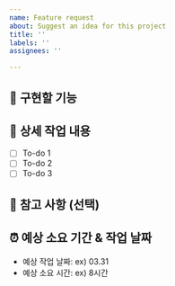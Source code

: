 ```yaml
---
name: Feature request
about: Suggest an idea for this project
title: ''
labels: ''
assignees: ''

---
```


## 🤷 구현할 기능

## 🔨 상세 작업 내용

- [ ] To-do 1
- [ ] To-do 2
- [ ] To-do 3

## 📄 참고 사항 (선택)

## ⏰ 예상 소요 기간 & 작업 날짜

- 예상 작업 날짜: ex) 03.31
- 예상 소요 시간: ex) 8시간
